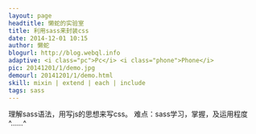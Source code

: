 ```yaml
---
layout: page
headtitle: 懒蛇的实验室
title: 利用sass来封装css
date: 2014-12-01 10:15
author: 懒蛇
blogurl: http://blog.webql.info
adaptive: <i class="pc">Pc</i> <i class="phone">Phone</i>
pic: 20141201/1/demo.jpg
demourl: 20141201/1/demo.html
skill: mixin | extend | each | include
tags: sass
---
```


理解sass语法，用写js的思想来写css。
难点：sass学习，掌握，及运用程度^……^